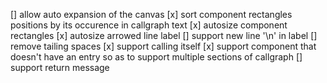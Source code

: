 [] allow auto expansion of the canvas
[x] sort component rectangles positions by its occurence in callgraph text
[x] autosize component rectangles
[x] autosize arrowed line label
[] support new line '\n' in label
[] remove tailing spaces
[x] support calling itself
[x] support component that doesn't have an entry so as to support multiple sections of callgraph
[] support return message
